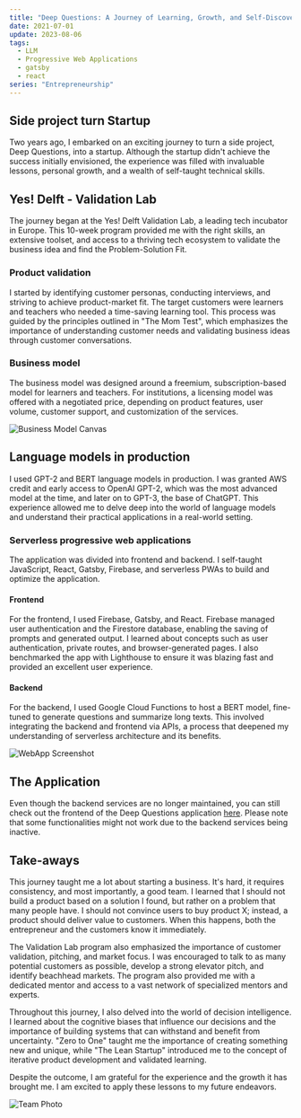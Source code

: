 ```yaml
---
title: "Deep Questions: A Journey of Learning, Growth, and Self-Discovery"
date: 2021-07-01
update: 2023-08-06
tags:
  - LLM
  - Progressive Web Applications
  - gatsby
  - react
series: "Entrepreneurship"
---
```


## Side project turn Startup

Two years ago, I embarked on an exciting journey to turn a side project, Deep Questions, into a startup. Although the startup didn't achieve the success initially envisioned, the experience was filled with invaluable lessons, personal growth, and a wealth of self-taught technical skills.

## Yes! Delft - Validation Lab

The journey began at the Yes! Delft Validation Lab, a leading tech incubator in Europe. This 10-week program provided me with the right skills, an extensive toolset, and access to a thriving tech ecosystem to validate the business idea and find the Problem-Solution Fit.

### Product validation

I started by identifying customer personas, conducting interviews, and striving to achieve product-market fit. The target customers were learners and teachers who needed a time-saving learning tool. This process was guided by the principles outlined in "The Mom Test", which emphasizes the importance of understanding customer needs and validating business ideas through customer conversations.

### Business model

The business model was designed around a freemium, subscription-based model for learners and teachers. For institutions, a licensing model was offered with a negotiated price, depending on product features, user volume, customer support, and customization of the services.

![Business Model Canvas](/path/to/business-model-canvas.png)

## Language models in production

I used GPT-2 and BERT language models in production. I was granted AWS credit and early access to OpenAI GPT-2, which was the most advanced model at the time, and later on to GPT-3, the base of ChatGPT. This experience allowed me to delve deep into the world of language models and understand their practical applications in a real-world setting.

### Serverless progressive web applications

The application was divided into frontend and backend. I self-taught JavaScript, React, Gatsby, Firebase, and serverless PWAs to build and optimize the application.

#### Frontend

For the frontend, I used Firebase, Gatsby, and React. Firebase managed user authentication and the Firestore database, enabling the saving of prompts and generated output. I learned about concepts such as user authentication, private routes, and browser-generated pages. I also benchmarked the app with Lighthouse to ensure it was blazing fast and provided an excellent user experience.

#### Backend

For the backend, I used Google Cloud Functions to host a BERT model, fine-tuned to generate questions and summarize long texts. This involved integrating the backend and frontend via APIs, a process that deepened my understanding of serverless architecture and its benefits.

![WebApp Screenshot](/path/to/webapp-screenshot.png)

## The Application

Even though the backend services are no longer maintained, you can still check out the frontend of the Deep Questions application [here](https://deep-questions.web.app). Please note that some functionalities might not work due to the backend services being inactive.

## Take-aways

This journey taught me a lot about starting a business. It's hard, it requires consistency, and most importantly, a good team. I learned that I should not build a product based on a solution I found, but rather on a problem that many people have. I should not convince users to buy product X; instead, a product should deliver value to customers. When this happens, both the entrepreneur and the customers know it immediately.

The Validation Lab program also emphasized the importance of customer validation, pitching, and market focus. I was encouraged to talk to as many potential customers as possible, develop a strong elevator pitch, and identify beachhead markets. The program also provided me with a dedicated mentor and access to a vast network of specialized mentors and experts.

Throughout this journey, I also delved into the world of decision intelligence. I learned about the cognitive biases that influence our decisions and the importance of building systems that can withstand and benefit from uncertainty. "Zero to One" taught me the importance of creating something new and unique, while "The Lean Startup" introduced me to the concept of iterative product development and validated learning.

Despite the outcome, I am grateful for the experience and the growth it has brought me. I am excited to apply these lessons to my future endeavors.

![Team Photo](/path/to/team-photo.png)
